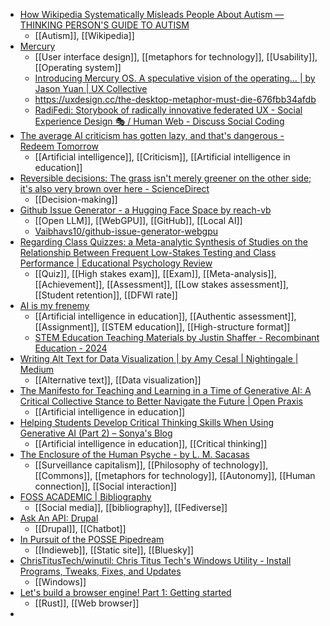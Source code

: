- [How Wikipedia Systematically Misleads People About Autism — THINKING PERSON'S GUIDE TO AUTISM](https://thinkingautismguide.com/2024/11/how-wikipedia-systematically-misleads-people-about-autism.html)
	- [[Autism]], [[Wikipedia]]
- [Mercury](https://www.mercuryos.com/)
	- [[User interface design]], [[metaphors for technology]], [[Usability]], [[Operating system]]
	- [Introducing Mercury OS. A speculative vision of the operating… | by Jason Yuan | UX Collective](https://uxdesign.cc/introducing-mercury-os-f4de45a04289)
	- https://uxdesign.cc/the-desktop-metaphor-must-die-676fbb34afdb
	- [RadiFedi: Storybook of radically innovative federated UX - Social Experience Design 🎭 / Human Web - Discuss Social Coding](https://discuss.coding.social/t/radifedi-storybook-of-radically-innovative-federated-ux/323/4)
- [The average AI criticism has gotten lazy, and that's dangerous - Redeem Tomorrow](https://redeem-tomorrow.com/the-average-ai-criticism-has-gotten-lazy-and-thats-dangerous)
	- [[Artificial intelligence]], [[Criticism]], [[Artificial intelligence in education]]
- [Reversible decisions: The grass isn't merely greener on the other side; it's also very brown over here - ScienceDirect](https://www.sciencedirect.com/science/article/abs/pii/S0022103113001443)
	- [[Decision-making]]
- [Github Issue Generator - a Hugging Face Space by reach-vb](https://huggingface.co/spaces/reach-vb/github-issue-generator-webgpu)
	- [[Open LLM]], [[WebGPU]], [[GitHub]], [[Local AI]]
	- [Vaibhavs10/github-issue-generator-webgpu](https://github.com/Vaibhavs10/github-issue-generator-webgpu)
- [Regarding Class Quizzes: a Meta-analytic Synthesis of Studies on the Relationship Between Frequent Low-Stakes Testing and Class Performance | Educational Psychology Review](https://link.springer.com/article/10.1007/s10648-020-09563-9)
	- [[Quiz]], [[High stakes exam]], [[Exam]], [[Meta-analysis]], [[Achievement]], [[Assessment]], [[Low stakes assessment]], [[Student retention]], [[DFWI rate]]
- [AI is my frenemy](https://www.linkedin.com/pulse/ai-my-frenemy-justin-shaffer-delbc)
	- [[Artificial intelligence in education]], [[Authentic assessment]], [[Assignment]], [[STEM education]], [[High-structure format]]
	- [STEM Education Teaching Materials by Justin Shaffer - Recombinant Education - 2024](https://www.recombinanteducation.com/materials/)
- [Writing Alt Text for Data Visualization | by Amy Cesal | Nightingale | Medium](https://medium.com/nightingale/writing-alt-text-for-data-visualization-2a218ef43f81)
	- [[Alternative text]], [[Data visualization]]
- [The Manifesto for Teaching and Learning in a Time of Generative AI: A Critical Collective Stance to Better Navigate the Future | Open Praxis](https://openpraxis.org/articles/10.55982/openpraxis.16.4.777)
	- [[Artificial intelligence in education]]
- [Helping Students Develop Critical Thinking Skills When Using Generative AI (Part 2) – Sonya's Blog](https://blog.mcchristie.com/helping-students-develop-critical-thinking-skills-when-using-generative-ai-part-2/)
	- [[Artificial intelligence in education]], [[Critical thinking]]
- [The Enclosure of the Human Psyche - by L. M. Sacasas](https://theconvivialsociety.substack.com/p/the-enclosure-of-the-human-psyche)
	- [[Surveillance capitalism]], [[Philosophy of technology]], [[Commons]], [[metaphors for technology]], [[Autonomy]], [[Human connection]], [[Social interaction]]
- [FOSS ACADEMIC | Bibliography](https://fossacademic.tech/bib.html)
	- [[Social media]], [[bibliography]], [[Fediverse]]
- [Ask An API: Drupal](https://askanapi.mark.ie/)
	- [[Drupal]], [[Chatbot]]
- [In Pursuit of the POSSE Pipedream](https://kfitz.info/posse-pipedream/)
	- [[Indieweb]], [[Static site]], [[Bluesky]]
- [ChrisTitusTech/winutil: Chris Titus Tech's Windows Utility - Install Programs, Tweaks, Fixes, and Updates](https://github.com/ChrisTitusTech/winutil?tab=readme-ov-file)
	- [[Windows]]
- [Let's build a browser engine! Part 1: Getting started](https://limpet.net/mbrubeck/2014/08/08/toy-layout-engine-1.html)
	- [[Rust]], [[Web browser]]
-